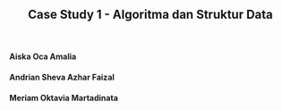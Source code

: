<h2 align="center">Case Study 1 - Algoritma dan Struktur Data</h2>
<br>
<h4>Aiska Oca Amalia</h4>
<h4>Andrian Sheva Azhar Faizal</h4>
<h4>Meriam Oktavia Martadinata</h4>
